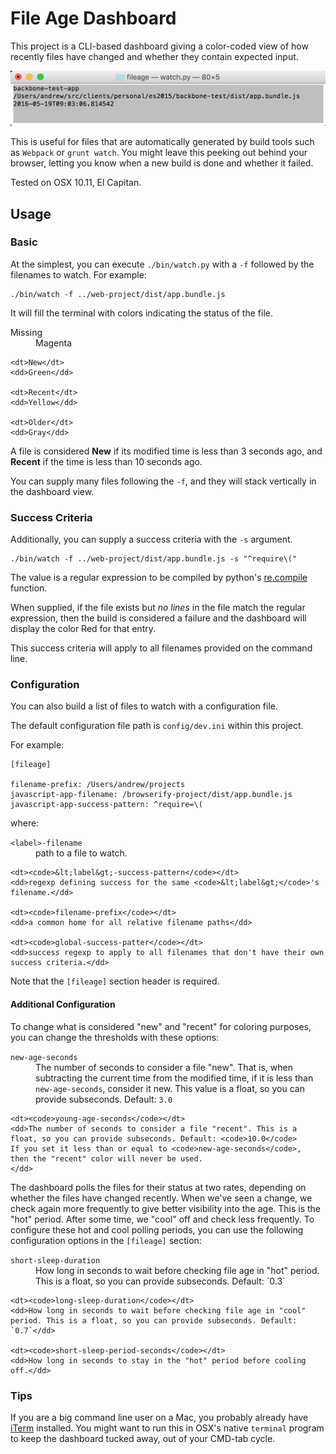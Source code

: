 # File Age Dashboard

This project is a CLI-based dashboard giving a color-coded view of how
recently files have changed and whether they contain expected input.

![Example screenshot](docs/dashboard-screenshot.png)

This is useful for files that are automatically generated by build
tools such as `Webpack` or `grunt watch`. You might leave this peeking
out behind your browser, letting you know when a new build is done and
whether it failed.

Tested on OSX 10.11, El Capitan.

## Usage

### Basic

At the simplest, you can execute `./bin/watch.py` with a `-f` followed
by the filenames to watch. For example:

```
./bin/watch -f ../web-project/dist/app.bundle.js
```

It will fill the terminal with colors indicating the status of the file.

<dl>
    <dt>Missing</dt>
    <dd>Magenta</dd>

    <dt>New</dt>
    <dd>Green</dd>

    <dt>Recent</dt>
    <dd>Yellow</dd>

    <dt>Older</dt>
    <dd>Gray</dd>
</dl>

A file is considered **New** if its modified time is less than 3
seconds ago, and **Recent** if the time is less than 10 seconds ago.

You can supply many files following the `-f`, and they will stack
vertically in the dashboard view.

### Success Criteria

Additionally, you can supply a success criteria with the `-s` argument.

```
./bin/watch -f ../web-project/dist/app.bundle.js -s "^require\("
```

The value is a regular expression to be compiled by python's
[re.compile](https://docs.python.org/2/library/re.html#re.compile)
function.

When supplied, if the file exists but _no lines_ in the file match the
regular expression, then the build is considered a failure and the
dashboard will display the color Red for that entry.

This success criteria will apply to all filenames provided on the
command line.

### Configuration

You can also build a list of files to watch with a configuration file.

The default configuration file path is `config/dev.ini` within this
project.

For example:
```
[fileage]

filename-prefix: /Users/andrew/projects
javascript-app-filename: /browserify-project/dist/app.bundle.js
javascript-app-success-pattern: ^require=\(
```

where:

<dl>
    <dt><code>&lt;label&gt;-filename</code></dt>
    <dd>path to a file to watch.</dd>

    <dt><code>&lt;label&gt;-success-pattern</code></dt>
    <dd>regexp defining success for the same <code>&lt;label&gt;</code>'s filename.</dd>

    <dt><code>filename-prefix</code></dt>
    <dd>a common home for all relative filename paths</dd>

    <dt><code>global-success-patter</code></dt>
    <dd>success regexp to apply to all filenames that don't have their own success criteria.</dd>
</dl>

Note that the `[fileage]` section header is required.

#### Additional Configuration

To change what is considered "new" and "recent" for coloring purposes,
you can change the thresholds with these options:

<dl>
    <dt><code>new-age-seconds</code></dt>
    <dd>The number of seconds to consider a file "new". That is, when
    subtracting the current time from the modified time, if it is less
    than <code>new-age-seconds</code>, consider it new. This value is
    a float, so you can provide subseconds. Default: <code>3.0</code>
    </dd>

    <dt><code>young-age-seconds</code></dt>
    <dd>The number of seconds to consider a file "recent". This is a
    float, so you can provide subseconds. Default: <code>10.0</code>
    If you set it less than or equal to <code>new-age-seconds</code>,
    then the "recent" color will never be used.
    </dd>
</dl>

The dashboard polls the files for their status at two rates, depending
on whether the files have changed recently. When we've seen a change,
we check again more frequently to give better visibility into the
age. This is the "hot" period. After some time, we "cool" off and
check less frequently. To configure these hot and cool polling
periods, you can use the following configuration options in the
`[fileage]` section:

<dl>
    <dt><code>short-sleep-duration</code></dt>
    <dd>How long in seconds to wait before checking file age in "hot"
    period. This is a float, so you can provide subseconds. Default:
    `0.3`</dd>

    <dt><code>long-sleep-duration</code></dt>
    <dd>How long in seconds to wait before checking file age in "cool"
    period. This is a float, so you can provide subseconds. Default:
    `0.7`</dd>

    <dt><code>short-sleep-period-seconds</code></dt>
    <dd>How long in seconds to stay in the "hot" period before cooling
    off.</dd>
</dl>

### Tips

If you are a big command line user on a Mac, you probably already have
[iTerm](https://www.iterm2.com/) installed. You might want to run this
in OSX's native `terminal` program to keep the dashboard tucked away,
out of your CMD-tab cycle.
